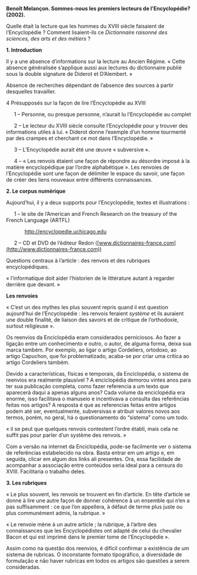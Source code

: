 ﻿**Benoît Melançon. Sommes-nous les premiers lecteurs de l’Encyclopédie? (2002).**


Quelle était la lecture que les hommes du XVIII siècle faisaient de l’Encyclopédie ? Comment lisaient-ils ce *Dictionnaire raisonné des sciences, des arts et des métiers* ? 

**1. Introduction**

Il y a une absence d’informations sur la lecture au Ancien Régime. « Cette absence généralisée s’applique aussi aux lectures du dictionnaire publié sous la double signature de Diderot et D’Alembert. » 

Absence de recherches dépendant de l’absence des sources à partir desquelles travailler. 

4 Présupposés sur la façon de lire l’Encyclopédie au XVIII

`	`1 – Personne, ou presque personne, n’aurait lu l’Encyclopédie au complet

`	`2 – Le lecteur du XVIII siècle consulte l’Encyclopédie pour y trouver des informations utiles à lui. « Diderot donne l’exemple d’un homme tourmenté par des crampes et cherchant ce mot dans l’Encyclopédie. » 

`	`3 – L’Encyclopédie aurait été une œuvre « subversive ». 

`	`4 – « Les renvois étaient une façon de répondre au désordre imposé à la matière encyclopédique par l’ordre alphabétique ». Les renvoies de l’Encyclopédie sont une façon de délimiter le espace du savoir, une façon de créer des liens nouveaux entre différents connaissances. 

**2.  Le corpus numérique**

Aujourd’hui, il y a deux supports pour l’Encyclopédie, textes et illustrations : 

`	`1 – le site de l’American and French Research on the treasury of the French Language (ARTFL)

`		`<http://encyclopedie.uchicago.edu>

`	`2 – CD et DVD de l’éditeur Redon ([www.dictionnaires-france.com](http://www.dictionnaires-france.com)) 

Questions centraux à l’article : des renvois et des rubriques encyclopédiques. 

« l’informatique doit aider l’historien de le littérature autant à regarder derrière que devant. » 

**Les renvoies**

« C’est un des mythes les plus souvent repris quand il est question aujourd’hui de l’Encyclopédie : les renvois feraient *système* et ils auraient une double finalité, de liaison des savoirs et de critique de l’orthodoxie, surtout religieuse ».  

Os reenvios da Enciclopédia eram considerados perniciosos. Ao fazer a ligação entre um conhecimento e outro, o autor, de alguma forma, deixa sua marca também. Por exemplo, ao ligar o artigo Cordeliers, ortodoxo, ao artigo Capuchon, que foi problematizado, acaba-se por criar uma crítica ao artigo Cordeliers também.

Devido a características, físicas e temporais, da Enciclopédia, o sistema de reenvios era realmente plausível ? A enciclopédia demorou vintes anos para ter sua publicação completa, como fazer referencia a um texto que aparecerá daqui a apenas alguns anos? Cada volume da enciclopédia era enorme, isso facilitava o manuseio e incentivava a consulta das referências feitas nos artigos? A resposta é que as referencias feitas entre artigos podem até ser, eventualmente, subversivas e atribuir valores novos aos termos, porém, no geral, há o questionamento do “sistema” como um todo. 

« il se peut que quelques renvois contestent l’ordre établi, mais cela ne suffit pas pour parler d’un système des renvois. » 

Com a versão na internet da Enciclopédia, pode-se facilmente ver o sistema de referências estabelecido na obra. Basta entrar em um artigo e, em seguida, clicar em algum dos links ali presentes. Ora, essa facilidade de acompanhar a associação entre conteúdos seria ideal para a censura do XVIII. Facilitaria o trabalho deles. 

**3. Les rubriques** 

« Le plus souvent, les renvois se trouvent en fin d’article. En tête d’article se donne à lire une autre façon de donner cohérence à un ensemble qui n’en a pas suffisamment : ce que l’on appellera, à défaut de terme plus juste ou plus communément admis, la *rubrique*. » 

« Le renvoie mène à un autre article ; la rubrique, à l’arbre des connaissances que les Encyclopédistes ont adapté de celui du chevalier Bacon et qui  est imprimé dans le premier tome de l’Encyclopédie ».

Assim como na questão dos reenvios, é difícil confirmar a existência de um sistema de rubricas. O inconstante formato tipográfico, a diversidade de formulação e não haver rubricas em todos os artigos são questões a serem consideradas. 

